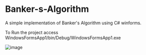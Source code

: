# Banker-s-Algorithm
A simple implementation of Banker's Algorithm using C# winforms. 

To Run the project access WindowsFormsApp1/bin/Debug/WindowsFormsApp1.exe

![image](https://user-images.githubusercontent.com/88057098/231777228-75a5e166-b8ce-456a-934a-1ab42d3435e5.png)
